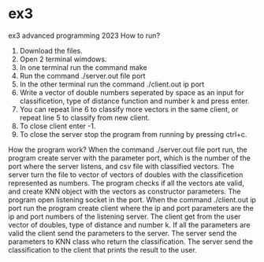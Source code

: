 # ex3
ex3 advanced programming 2023
How to run?
1. Download the files.
2. Open 2 terminal wimdows.
3. In one terminal run the command make
4. Run the command ./server.out file port
5. In the other terminal run the command ./client.out ip port
6. Write a vector of double numbers seperated by space as an input for classificetion, type of distance function and number k and press enter.
7. You can repeat line 6 to classify more vectors in the same client, or repeat line 5 to classify from new client.
7. To close client enter -1.
8. To close the server stop the program from running by pressing ctrl+c.

How the program work?
When the command ./server.out file port run, the program create server with the parameter port, which is the number of the port where the server listens, and csv file with classified vectors.
The server turn the file to vector of vectors of doubles with the classificetion represented as numbers. The program checks if all the vectors ate valid, and create KNN object with the vectors as constructor parameters. 
The program open listening socket in the port.
When the command ./client.out ip port run the program create client where the ip and port parameters are the ip and port numbers of the listening server.
The client get from the user vector of doubles, type of distance and number k. If all the parameters are valid the client send the parameters to the server. The server send the parameters to KNN class who return the classification. The server send the classification to the client that prints the result to the user.

